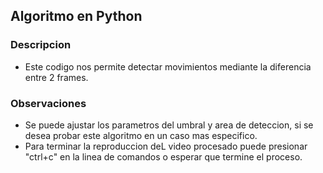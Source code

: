 ﻿## Algoritmo en Python
### Descripcion
- Este codigo nos permite detectar movimientos mediante la diferencia entre 2 frames.

### Observaciones
- Se puede ajustar los parametros del umbral y area de deteccion, si se desea probar este
algoritmo en un caso mas especifico.
- Para terminar la reproduccion deL video procesado puede presionar "ctrl+c" en la linea 
de comandos o esperar que termine el proceso.
